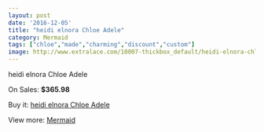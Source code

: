 ```yaml
---
layout: post
date: '2016-12-05'
title: "heidi elnora Chloe Adele"
category: Mermaid
tags: ["chloe","made","charming","discount","custom"]
image: http://www.extralace.com/10007-thickbox_default/heidi-elnora-chloe-adele.jpg
---
```

heidi elnora Chloe Adele

On Sales: **$365.98**
<a href="https://www.extralace.com/mermaid/4723-heidi-elnora-chloe-adele.html"><amp-img layout="responsive" width="600" height="600" src="//www.extralace.com/10007-thickbox_default/heidi-elnora-chloe-adele.jpg" alt="heidi elnora Chloe Adele 0" /></a>
<a href="https://www.extralace.com/mermaid/4723-heidi-elnora-chloe-adele.html"><amp-img layout="responsive" width="600" height="600" src="//www.extralace.com/10008-thickbox_default/heidi-elnora-chloe-adele.jpg" alt="heidi elnora Chloe Adele 1" /></a>

Buy it: [heidi elnora Chloe Adele](https://www.extralace.com/mermaid/4723-heidi-elnora-chloe-adele.html "heidi elnora Chloe Adele")

View more: [Mermaid](https://www.extralace.com/5-mermaid "Mermaid")